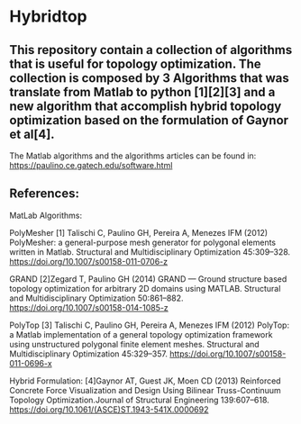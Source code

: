 # Hybridtop
This repository contain a collection of algorithms that is useful for topology optimization.
The collection is composed by 3 Algorithms that was translate from Matlab to python [1][2][3] 
and a new algorithm that accomplish hybrid topology optimization based on the formulation of 
Gaynor et al[4].
----
The Matlab algorithms and the algorithms articles can be found in:
https://paulino.ce.gatech.edu/software.html

## References:
MatLab Algorithms:

  PolyMesher
    [1] Talischi C, Paulino GH, Pereira A, Menezes IFM (2012) PolyMesher: a general-purpose mesh 
    generator for polygonal elements written in Matlab. Structural and Multidisciplinary 
    Optimization 45:309–328. https://doi.org/10.1007/s00158-011-0706-z

  GRAND
    [2]Zegard T, Paulino GH (2014) GRAND — Ground structure based topology optimization for 
    arbitrary 2D domains using MATLAB. Structural and Multidisciplinary Optimization 
    50:861–882. https://doi.org/10.1007/s00158-014-1085-z

  PolyTop
    [3] Talischi C, Paulino GH, Pereira A, Menezes IFM (2012) PolyTop: a Matlab implementation of 
    a general topology optimization framework using unstructured polygonal finite element meshes. 
    Structural and Multidisciplinary Optimization 45:329–357. 
    https://doi.org/10.1007/s00158-011-0696-x

Hybrid Formulation:
  [4]Gaynor AT, Guest JK, Moen CD (2013) Reinforced Concrete Force Visualization and Design 
  Using Bilinear Truss-Continuum Topology Optimization.Journal of Structural Engineering 139:607–618.
  https://doi.org/10.1061/(ASCE)ST.1943-541X.0000692



